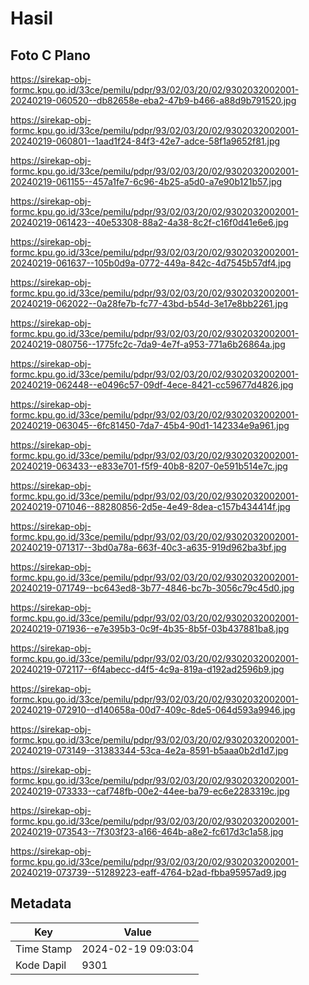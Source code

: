 # Hasil

## Foto C Plano

https://sirekap-obj-formc.kpu.go.id/33ce/pemilu/pdpr/93/02/03/20/02/9302032002001-20240219-060520--db82658e-eba2-47b9-b466-a88d9b791520.jpg

https://sirekap-obj-formc.kpu.go.id/33ce/pemilu/pdpr/93/02/03/20/02/9302032002001-20240219-060801--1aad1f24-84f3-42e7-adce-58f1a9652f81.jpg

https://sirekap-obj-formc.kpu.go.id/33ce/pemilu/pdpr/93/02/03/20/02/9302032002001-20240219-061155--457a1fe7-6c96-4b25-a5d0-a7e90b121b57.jpg

https://sirekap-obj-formc.kpu.go.id/33ce/pemilu/pdpr/93/02/03/20/02/9302032002001-20240219-061423--40e53308-88a2-4a38-8c2f-c16f0d41e6e6.jpg

https://sirekap-obj-formc.kpu.go.id/33ce/pemilu/pdpr/93/02/03/20/02/9302032002001-20240219-061637--105b0d9a-0772-449a-842c-4d7545b57df4.jpg

https://sirekap-obj-formc.kpu.go.id/33ce/pemilu/pdpr/93/02/03/20/02/9302032002001-20240219-062022--0a28fe7b-fc77-43bd-b54d-3e17e8bb2261.jpg

https://sirekap-obj-formc.kpu.go.id/33ce/pemilu/pdpr/93/02/03/20/02/9302032002001-20240219-080756--1775fc2c-7da9-4e7f-a953-771a6b26864a.jpg

https://sirekap-obj-formc.kpu.go.id/33ce/pemilu/pdpr/93/02/03/20/02/9302032002001-20240219-062448--e0496c57-09df-4ece-8421-cc59677d4826.jpg

https://sirekap-obj-formc.kpu.go.id/33ce/pemilu/pdpr/93/02/03/20/02/9302032002001-20240219-063045--6fc81450-7da7-45b4-90d1-142334e9a961.jpg

https://sirekap-obj-formc.kpu.go.id/33ce/pemilu/pdpr/93/02/03/20/02/9302032002001-20240219-063433--e833e701-f5f9-40b8-8207-0e591b514e7c.jpg

https://sirekap-obj-formc.kpu.go.id/33ce/pemilu/pdpr/93/02/03/20/02/9302032002001-20240219-071046--88280856-2d5e-4e49-8dea-c157b434414f.jpg

https://sirekap-obj-formc.kpu.go.id/33ce/pemilu/pdpr/93/02/03/20/02/9302032002001-20240219-071317--3bd0a78a-663f-40c3-a635-919d962ba3bf.jpg

https://sirekap-obj-formc.kpu.go.id/33ce/pemilu/pdpr/93/02/03/20/02/9302032002001-20240219-071749--bc643ed8-3b77-4846-bc7b-3056c79c45d0.jpg

https://sirekap-obj-formc.kpu.go.id/33ce/pemilu/pdpr/93/02/03/20/02/9302032002001-20240219-071936--e7e395b3-0c9f-4b35-8b5f-03b437881ba8.jpg

https://sirekap-obj-formc.kpu.go.id/33ce/pemilu/pdpr/93/02/03/20/02/9302032002001-20240219-072117--6f4abecc-d4f5-4c9a-819a-d192ad2596b9.jpg

https://sirekap-obj-formc.kpu.go.id/33ce/pemilu/pdpr/93/02/03/20/02/9302032002001-20240219-072910--d140658a-00d7-409c-8de5-064d593a9946.jpg

https://sirekap-obj-formc.kpu.go.id/33ce/pemilu/pdpr/93/02/03/20/02/9302032002001-20240219-073149--31383344-53ca-4e2a-8591-b5aaa0b2d1d7.jpg

https://sirekap-obj-formc.kpu.go.id/33ce/pemilu/pdpr/93/02/03/20/02/9302032002001-20240219-073333--caf748fb-00e2-44ee-ba79-ec6e2283319c.jpg

https://sirekap-obj-formc.kpu.go.id/33ce/pemilu/pdpr/93/02/03/20/02/9302032002001-20240219-073543--7f303f23-a166-464b-a8e2-fc617d3c1a58.jpg

https://sirekap-obj-formc.kpu.go.id/33ce/pemilu/pdpr/93/02/03/20/02/9302032002001-20240219-073739--51289223-eaff-4764-b2ad-fbba95957ad9.jpg


## Metadata

| Key        | Value               |
| ---------- | ------------------- |
| Time Stamp | 2024-02-19 09:03:04 |
| Kode Dapil | 9301                |



